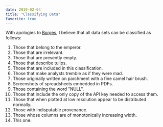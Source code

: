 ```yaml
---
date: 2019-02-04
title: "Classifying Data"
favorite: true
---
```


With apologies to [Borges](https://en.wikipedia.org/wiki/Celestial_Emporium_of_Benevolent_Knowledge),
I believe that all data sets can be classified as follows:

1.  Those that belong to the emperor.
2.  Those that are irrelevant.
3.  Those that are presently empty.
4.  Those that describe tulips.
5.  Those that are included in this classification.
6.  Those that make analysts tremble as if they were mad.
7.  Those originally written on parchment with a fine camel hair brush.
8.  Screenshots of spreadsheets embedded in PDFs.
9.  Those containing the word "NULL".
10. Those that include the only copy of the API key needed to access them.
11. Those that when plotted at low resolution appear to be distributed normally.
12. Those with indisputable provenance.
13. Those whose columns are of monotonically increasing width.
14. This one.
